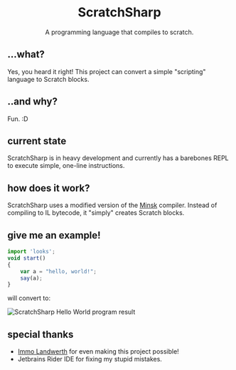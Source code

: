 ﻿<center><h1>ScratchSharp</h1></center>
<center>A programming language that compiles to scratch.</center>

## ...what?
Yes, you heard it right! This project can convert a simple  "scripting" language to Scratch blocks.

## ..and why?
Fun. :D

## current state
ScratchSharp is in heavy development and currently has a barebones REPL to execute simple, one-line instructions.

## how does it work?
ScratchSharp uses a modified version of the [Minsk](https://github.com/terrajobst/minsk) compiler. Instead of compiling to IL bytecode, it "simply" creates Scratch blocks.

## give me an example!

```js
import 'looks';
void start()
{
    var a = "hello, world!";
    say(a);
}
```

will convert to:

![ScratchSharp Hello World program result](https://i.imgur.com/kNvdXhm.png)

## special thanks

- [Immo Landwerth](https://github.com/terrajobst) for even making this project possible!
- Jetbrains Rider IDE for fixing my stupid mistakes.

